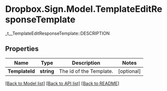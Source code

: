 # Dropbox.Sign.Model.TemplateEditResponseTemplate
_t__TemplateEditResponseTemplate::DESCRIPTION

## Properties

Name | Type | Description | Notes
------------ | ------------- | ------------- | -------------
**TemplateId** | **string** |  The id of the Template.  | [optional] 

[[Back to Model list]](../README.md#documentation-for-models) [[Back to API list]](../README.md#documentation-for-api-endpoints) [[Back to README]](../README.md)

